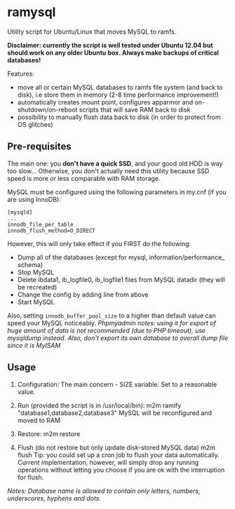 # ramysql

Utility script for Ubuntu/Linux that moves MySQL to ramfs.

**Disclaimer: currently the script is well tested under Ubuntu 12.04 but should work on any older Ubuntu box. Always make backups of critical databases!**

Features:
- move all or certain MySQL databases to ramfs file system (and back to disk), i.e store them in memory (2-8 time performance improvement!)
- automatically creates mount point, configures apparmor and on-shutdown/on-reboot scripts that will save RAM back to disk
- possibility to manually flush data back to disk (in order to protect from OS glitches)

## Pre-requisites
The main one: you **don't have a quick SSD**, and your good old HDD is way too slow...
Otherwise, you don't actually need this utility because SSD speed is more or less comparable with RAM storage.

MySQL must be configured using the following parameters in my.cnf (if you are using InnoDB):
```
[mysqld]
...
innodb_file_per_table
innodb_flush_method=O_DIRECT
```
However, this will only take effect if you FIRST do the following:
- Dump all of the databases (except for mysql, information/performance_ schema)
- Stop MySQL
- Delete ibdata1, ib_logfile0, ib_logfile1 files from MySQL datadir (they will be recreated)
- Change the config by adding line from above
- Start MySQL

Also, setting `innodb_buffer_pool_size` to a higher than default value can speed your MySQL noticeably.
_Phpmyadmin notes: using it for export of huge amount of data is not recommended (due to PHP timeout), use mysqldump instead. Also, don't export its own database to overall dump file since it is MyISAM_

## Usage

1. Configuration:
The main concern - SIZE variable. Set to a reasonable value.

2. Run (provided the script is in /usr/local/bin):
m2m ramify "database1,database2,database3"
MySQL will be reconfigured and moved to RAM

3. Restore:
m2m restore

4. Flush (do not restore but only update disk-stored MySQL data)
m2m flush
Tip: you could set up a cron job to flush your data automatically. Current implementation, however, will simply
drop any running operations without letting you choose if you are ok with the interruption for flush.

_Notes: Database name is allowed to contain only letters, numbers, underscores, hyphens and dots._
